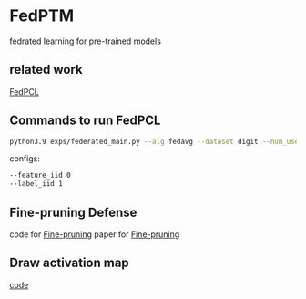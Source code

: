 # FedPTM
fedrated learning for pre-trained models

## related work
[FedPCL](https://arxiv.org/pdf/2209.10083.pdf)

## Commands to run FedPCL
```bash
python3.9 exps/federated_main.py --alg fedavg --dataset digit --num_users 5 --rounds 200 --num_bb 1 --feature_iid 0 --label_iid 1 --alpha 1 >digit_fedavg_fnli_1bb_5u.log
```
configs:
```bash
--feature_iid 0
--label_iid 1
```

## Fine-pruning Defense
code for [Fine-pruning](https://github.com/kangliucn/Fine-pruning-defense)
paper for [Fine-pruning](https://arxiv.org/pdf/2011.01767.pdf)

## Draw activation map
[code](https://github.com/tirthajyoti/Deep-learning-with-Python/blob/master/Notebooks/Keract-activation.ipynb)
 
